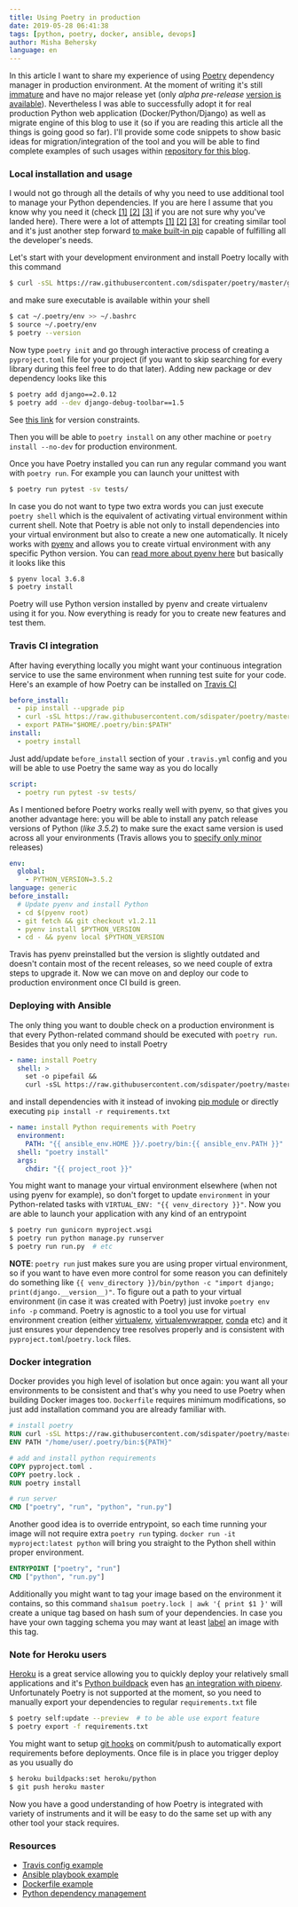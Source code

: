 ```yaml
---
title: Using Poetry in production
date: 2019-05-28 06:41:38
tags: [python, poetry, docker, ansible, devops]
author: Misha Behersky
language: en
---
```


In this article I want to share my experience of using [Poetry](https://poetry.eustace.io/docs/) dependency manager in production environment. At the moment of writing it's still [immature](https://github.com/sdispater/poetry/issues) and have no major release yet (only *alpha pre-release* [version is available](https://github.com/sdispater/poetry/releases/tag/1.0.0a3)). Nevertheless I was able to successfully adopt it for real production Python web application (Docker/Python/Django) as well as migrate engine of this blog to use it (so if you are reading this article all the things is going good so far). I'll provide some code snippets to show basic ideas for migration/integration of the tool and you will be able to find complete examples of such usages within [repository for this blog](https://github.com/bmwant/bmwlog).

### Local installation and usage
I would not go through all the details of why you need to use additional tool to manage your Python dependencies. If you are here I assume that you know why you need it (check [[1]](https://www.kennethreitz.org/essays/a-better-pip-workflow) [[2]](http://andrewsforge.com/article/python-new-package-landscape/) [[3]](https://nvie.com/posts/pin-your-packages/) if you are not sure why you've landed here). There were a lot of attempts [[1]](https://github.com/mitsuhiko/pipsi) [[2]](https://github.com/jazzband/pip-tools) [[3]](https://github.com/pypa/pipenv) for creating similar tool and it's just another step forward [to make built-in pip](https://pip.pypa.io/en/stable/news/) capable of fulfilling all the developer's needs.

Let's start with your development environment and install Poetry locally with this command

```bash
$ curl -sSL https://raw.githubusercontent.com/sdispater/poetry/master/get-poetry.py | python
```

and make sure executable is available within your shell

```bash
$ cat ~/.poetry/env >> ~/.bashrc
$ source ~/.poetry/env
$ poetry --version
```

Now type `poetry init` and go through interactive process of creating a `pyproject.toml` file for your project (if you want to skip searching for every library during this feel free to do that later). Adding new package or dev dependency looks like this

```bash
$ poetry add django==2.0.12
$ poetry add --dev django-debug-toolbar==1.5
```

See [this link](https://poetry.eustace.io/docs/versions/#version-constraints) for version constraints.

Then you will be able to `poetry install` on any other machine or `poetry install --no-dev` for production environment.

Once you have Poetry installed you can run any regular command you want with `poetry run`. For example you can launch your unittest with

```bash
$ poetry run pytest -sv tests/
```

In case you do not want to type two extra words you can just execute `poetry shell` which is the equivalent of activating virtual environment within current shell. Note that Poetry is able not only to install dependencies into your virtual environment but also to create a new one automatically. It nicely works with [pyenv](https://github.com/pyenv/pyenv) and allows you to create virtual environment with any specific Python version. You can [read more about pyenv here](using-pyenv-on-ubuntu) but basically it looks like this

```bash
$ pyenv local 3.6.8
$ poetry install
```

Poetry will use Python version installed by pyenv and create virtualenv using it for you. Now everything is ready for you to create new features and test them.

### Travis CI integration
After having everything locally you might want your continuous integration service to use the same environment when running test suite for your code. Here's an example of how Poetry can be installed on [Travis CI](https://travis-ci.org/)

```yaml
before_install:
  - pip install --upgrade pip
  - curl -sSL https://raw.githubusercontent.com/sdispater/poetry/master/get-poetry.py | python
  - export PATH="$HOME/.poetry/bin:$PATH"
install:
  - poetry install
```

Just add/update `before_install` section of your `.travis.yml` config and you will be able to use Poetry the same way as you do locally

```yaml
script:
  - poetry run pytest -sv tests/
```

As I mentioned before Poetry works really well with pyenv, so that gives you another advantage here: you will be able to install any patch release versions of Python (*like 3.5.2*) to make sure the exact same version is used across all your environments (Travis allows you to [specify only minor](https://docs.travis-ci.com/user/languages/python/#specifying-python-versions) releases)

```yaml
env:
  global:
    - PYTHON_VERSION=3.5.2
language: generic
before_install:
  # Update pyenv and install Python
  - cd $(pyenv root)
  - git fetch && git checkout v1.2.11
  - pyenv install $PYTHON_VERSION
  - cd - && pyenv local $PYTHON_VERSION
```

Travis has pyenv preinstalled but the version is slightly outdated and doesn't contain most of the recent releases, so we need couple of extra steps to upgrade it. Now we can move on and deploy our code to production environment once CI build is green.

### Deploying with Ansible
The only thing you want to double check on a production environment is that every Python-related command should be executed with `poetry run`. Besides that you only need to install Poetry

```yaml
- name: install Poetry
  shell: >
    set -o pipefail &&
    curl -sSL https://raw.githubusercontent.com/sdispater/poetry/master/get-poetry.py | python
```

and install dependencies with it instead of invoking [pip module](https://docs.ansible.com/ansible/latest/modules/pip_module.html) or directly executing `pip install -r requirements.txt`

```yaml
- name: install Python requirements with Poetry
  environment:
    PATH: "{{ ansible_env.HOME }}/.poetry/bin:{{ ansible_env.PATH }}"
  shell: "poetry install"
  args:
    chdir: "{{ project_root }}"
```

You might want to manage your virtual environment elsewhere (when not using pyenv for example), so don't forget to update `environment` in your Python-related tasks with `VIRTUAL_ENV: "{{ venv_directory }}"`. Now you are able to launch your application with any kind of an entrypoint

```bash
$ poetry run gunicorn myproject.wsgi
$ poetry run python manage.py runserver
$ poetry run run.py  # etc
```

**NOTE**: `poetry run` just makes sure you are using proper virtual environment, so if you want to have even more control for some reason you can definitely do something like `{{ venv_directory }}/bin/python -c "import django; print(django.__version__)"`. To figure out a path to your virtual environment (in case it was created with Poetry) just invoke `poetry env info -p` command. Poetry is agnostic to a tool you use for virtual environment creation (either [virtualenv](https://github.com/pypa/virtualenv), [virtualenvwrapper](https://virtualenvwrapper.readthedocs.io/en/latest/), [conda](https://docs.conda.io/en/latest/) etc) and it just ensures your dependency tree resolves properly and is consistent with `pyproject.toml`/`poetry.lock` files.

### Docker integration
Docker provides you high level of isolation but once again: you want all your environments to be consistent and that's why you need to use Poetry when building Docker images too. `Dockerfile` requires minimum modifications, so just add installation command you are already familiar with.

```dockerfile
# install poetry
RUN curl -sSL https://raw.githubusercontent.com/sdispater/poetry/master/get-poetry.py | python
ENV PATH "/home/user/.poetry/bin:${PATH}"

# add and install python requirements
COPY pyproject.toml .
COPY poetry.lock .
RUN poetry install

# run server
CMD ["poetry", "run", "python", "run.py"]
```

Another good idea is to override entrypoint, so each time running your image will not require extra `poetry run` typing. `docker run -it myproject:latest python` will bring you straight to the Python shell within proper environment.

```dockerfile
ENTRYPOINT ["poetry", "run"]
CMD ["python", "run.py"]
```

Additionally you might want to tag your image based on the environment it contains, so this command `sha1sum poetry.lock | awk '{ print $1 }'` will create a unique tag based on hash sum of your dependencies. In case you have your own tagging schema you may want at least [label](https://docs.docker.com/config/labels-custom-metadata/) an image with this tag.

### Note for Heroku users
[Heroku](https://www.heroku.com/) is a great service allowing you to quickly deploy your relatively small applications and it's [Python buildpack](https://elements.heroku.com/buildpacks/heroku/heroku-buildpack-python) even has [an integration with pipenv](https://github.com/heroku/heroku-buildpack-python/blob/master/bin/steps/pipenv). Unfortunately Poetry is not supported at the moment, so you need to manually export your dependencies to regular `requirements.txt` file

```bash
$ poetry self:update --preview  # to be able use export feature
$ poetry export -f requirements.txt
```

You might want to setup [git hooks](https://githooks.com/) on commit/push to automatically export requirements before deployments. Once file is in place you trigger deploy as you usually do

```bash
$ heroku buildpacks:set heroku/python
$ git push heroku master
```

Now you have a good understanding of how Poetry is integrated with variety of instruments and it will be easy to do the same set up with any other tool your stack requires.

### Resources
* [Travis config example](https://github.com/bmwant/bmwlog/blob/master/.travis.yml)
* [Ansible playbook example](https://github.com/bmwant/bmwlog/blob/master/deploy/ansible/roles/app/tasks/main.yml)
* [Dockerfile example](https://github.com/bmwant/bmwlog/blob/master/Dockerfile)
* [Python dependency management](https://hynek.me/articles/python-app-deps-2018/)
